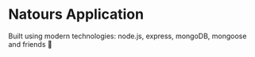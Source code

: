 # Natours Application

Built using modern technologies: node.js, express, mongoDB, mongoose and friends 🥰
